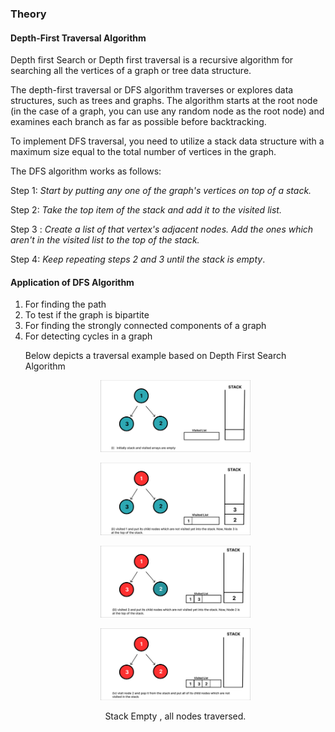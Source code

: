 ### Theory
#### Depth-First Traversal Algorithm

 Depth first Search or Depth first traversal is a recursive algorithm for searching all the vertices of a graph or tree data structure.

The depth-first traversal or DFS algorithm traverses or explores data structures, such as trees and graphs. The algorithm starts at the root node (in the case of a graph, you can use any random node as the root node) and examines each branch as far as possible before backtracking.

To implement DFS traversal, you need to utilize a stack data structure with a maximum size equal to the total number of vertices in the graph.

The DFS algorithm works as follows:

Step 1: <i>Start by putting any one of the graph's vertices on top of a stack.</i>

Step 2: <i>Take the top item of the stack and add it to the visited list.</i>

Step 3 : <i>Create a list of that vertex's adjacent nodes. Add the ones which aren't in the visited list to the top of the stack.</i>

Step 4:<i> Keep repeating steps 2 and 3 until the stack is empty</i>.

#### Application of DFS Algorithm

<ol>
<li>
For finding the path
<li>
To test if the graph is bipartite
</li>
<li>
For finding the strongly connected components of a graph
</li>
<li>
For detecting cycles in a graph
</li>

Below depicts a traversal example based on Depth First Search Algorithm

<p align="center">
<img style="width:50%;" src="images/newnode1.png"  />
</p>

<p align="center">
<img style="width:50%;" src="images/newnode2.png"  />
</p>

<p align="center">
<img style="width:50%;" src="images/newnode3.png"  />
</p>


<p align="center">
<img style="width:50%;" src="images/newnode4.png"  />
</p>


<p align="center">
Stack Empty , all nodes traversed.
</p>


